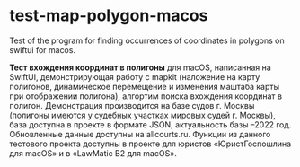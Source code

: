 # test-map-polygon-macos
 Test of the program for finding occurrences of coordinates in polygons on swiftui for macos.
 
**Тест вхождения координат в полигоны** для macOS, написанная на SwiftUI, демонстрирующая работу с mapkit (наложение на карту полигонов, динамическое перемещение и изменения маштаба карты при отображении полигона), алгортим поиска вхождения координат в полигон. Демонстрация производится на базе судов г. Москвы (полигоны имеются у судебных участках мировых судей г. Москвы), база доступна в проекте в формате JSON, актуальность базы –2022 год. Обновленные данные доступны на allcourts.ru. 
Функции из данного тестового проекта доступны в проекте для юристов «ЮристГоспошлина для macOS» и в «LawMatic B2 для macOS». 
